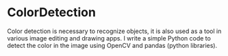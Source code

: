 # ColorDetection
Color detection is necessary to recognize objects, it is also used as a tool in various image editing and drawing apps. I write a simple Python code to detect the color in the image using OpenCV and pandas (python libraries).
